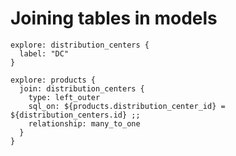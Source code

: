 # Joining tables in models 

```
explore: distribution_centers { 
  label: "DC" 
} 
```
```
explore: products { 
  join: distribution_centers { 
    type: left_outer  
    sql_on: ${products.distribution_center_id} = ${distribution_centers.id} ;; 
    relationship: many_to_one 
  } 
} 
```